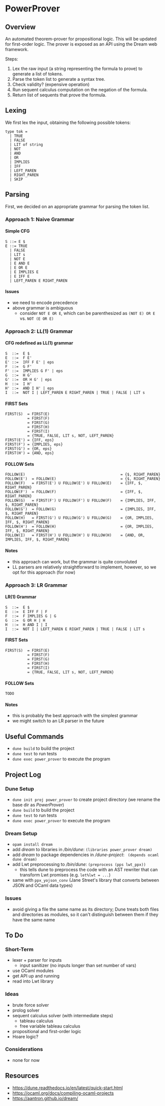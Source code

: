 # PowerProver

## Overview

An automated theorem-prover for propositional logic. This will be updated for first-order logic. The prover is exposed as an API using the Dream web framework.

Steps:
1. Lex the raw input (a string representing the formula to prove) to generate a list of tokens.
2. Parse the token list to generate a syntax tree.
3. Check validity? (expensive operation)
4. Run sequent calculus computation on the negation of the formula.
5. Return list of sequents that prove the formula.

## Lexing

We first lex the input, obtaining the following possible tokens:

```
type tok =
  | TRUE
  | FALSE
  | LIT of string
  | NOT
  | AND
  | OR
  | IMPLIES
  | IFF
  | LEFT_PAREN
  | RIGHT_PAREN
  | SKIP
```

## Parsing

First, we decided on an appropriate grammar for parsing the token list.

### Approach 1: Naive Grammar

#### Simple CFG

```
S ::= E $
E ::= TRUE
  | FALSE
  | LIT s
  | NOT E
  | E AND E
  | E OR E
  | E IMPLIES E
  | E IFF E
  | LEFT_PAREN E RIGHT_PAREN
```

#### Issues
- we need to encode precedence
- above grammar is ambiguous
    - consider `NOT E OR E`, which can be parenthesized as `(NOT E) OR E` vs. `NOT (E OR E)`

### Approach 2: LL(1) Grammar

#### CFG redefined as LL(1) grammar

```
S  ::=  E $
E  ::=  F E'
E' ::=  IFF F E' | eps
F  ::=  G F'
F' ::=  IMPLIES G F' | eps
G  ::=  H G'
G' ::=  OR H G' | eps
H  ::=  I H'
H' ::=  AND I H' | eps
I  ::=  NOT I | LEFT_PAREN E RIGHT_PAREN | TRUE | FALSE | LIT s
```

#### FIRST Sets

```
FIRST(S)  = FIRST(E)
          = FIRST(F)
          = FIRST(G)
          = FIRST(H)
          = FIRST(I)
          = {TRUE, FALSE, LIT s, NOT, LEFT_PAREN}
FIRST(E') = {IFF, eps}
FIRST(F') = {IMPLIES, eps}
FIRST(G') = {OR, eps}
FIRST(H') = {AND, eps}
```

#### FOLLOW Sets

```
FOLLOW(E)                                           = {$, RIGHT_PAREN}
FOLLOW(E')  = FOLLOW(E)                             = {$, RIGHT_PAREN}
FOLLOW(F)   = FIRST(E') U FOLLOW(E') U FOLLOW(E)    = {IFF, $, RIGHT_PAREN}
FOLLOW(F')  = FOLLOW(F)                             = {IFF, $, RIGHT_PAREN}
FOLLOW(G)   = FIRST(F') U FOLLOW(F') U FOLLOW(F)    = {IMPLIES, IFF, $, RIGHT_PAREN}
FOLLOW(G')  = FOLLOW(G)                             = {IMPLIES, IFF, $, RIGHT_PAREN}
FOLLOW(H)   = FIRST(G') U FOLLOW(G') U FOLLOW(G)    = {OR, IMPLIES, IFF, $, RIGHT_PAREN}
FOLLOW(H')  = FOLLOW(H)                             = {OR, IMPLIES, IFF, $, RIGHT_PAREN}
FOLLOW(I)   = FIRST(H') U FOLLOW(H') U FOLLOW(H)    = {AND, OR, IMPLIES, IFF, $, RIGHT_PAREN}
```

#### Notes

- this approach can work, but the grammar is quite convoluted
- LL parsers are relatively straightforward to implement, however, so we opt for this approach (for now)

### Approach 3: LR Grammar

#### LR(1) Grammar

```
S  ::=  E $
E  ::=  E IFF F | F
F  ::=  F IMPLIES G | G
G  ::=  G OR H | H
H  ::=  H AND I | I
I  ::=  NOT I | LEFT_PAREN E RIGHT_PAREN | TRUE | FALSE | LIT s 
```

#### FIRST Sets

```
FIRST(S)  = FIRST(E)
          = FIRST(F)
          = FIRST(G)
          = FIRST(H)
          = FIRST(I)
          = {TRUE, FALSE, LIT s, NOT, LEFT_PAREN}
```

#### FOLLOW Sets

```
TODO
```

#### Notes

- this is probably the best approach with the simplest grammar
- we might switch to an LR parser in the future


## Useful Commands

- `dune build` to build the project
- `dune test` to run tests
- `dune exec power_prover` to execute the program


## Project Log

### Dune Setup

- `dune init proj power_prover` to create project directory (we rename the base dir as *PowerProver*)
- `dune build` to build the project
- `dune test` to run tests
- `dune exec power_prover` to execute the program

### Dream Setup

- `opam install dream`
- add *dream* to libraries in */bin/dune*: `(libraries power_prover dream)`
- add *dream* to package dependencies in */dune-project*: ` (depends ocaml dune dream)`
- add Lwt preprocessing to */bin/dune*: `(preprocess (pps lwt_ppx))`
    - this tells dune to preprocess the code with an AST rewriter that can transform Lwt promises (e.g. `let%lwt = ...`)
- same with `ppx_yojson_conv` (Jane Street's library that converts between JSON and OCaml data types)

### Issues

- avoid giving a file the same name as its directory; Dune treats both files and directories as modules, so it can't distinguish between them if they have the same name


## To Do

### Short-Term

- lexer + parser for inputs
    - input sanitizer (no inputs longer than set number of vars)
- use OCaml modules
- get API up and running
- read into Lwt library

### Ideas

- brute force solver
- prolog solver
- sequent calculus solver (with intermediate steps)
    - tableau calculus
    - free variable tableau calculus
- propositional and first-order logic
- Hoare logic?

### Considerations

- none for now


## Resources

- https://dune.readthedocs.io/en/latest/quick-start.html
- https://ocaml.org/docs/compiling-ocaml-projects
- https://aantron.github.io/dream/
